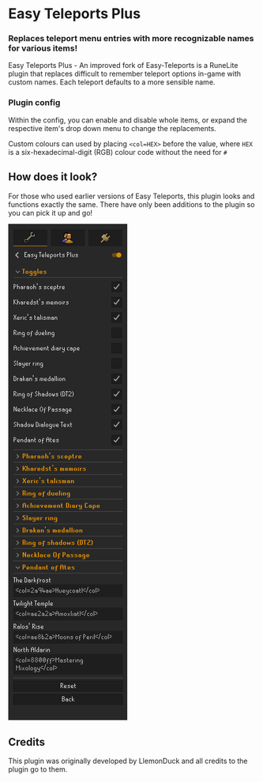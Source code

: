 # Easy Teleports Plus
### Replaces teleport menu entries with more recognizable names for various items!

Easy Teleports Plus - An improved fork of Easy-Teleports is a RuneLite plugin that replaces difficult to remember teleport options in-game with custom names. 
Each teleport defaults to a more sensible name.

### Plugin config
Within the config, you can enable and disable whole items,
or expand the respective item's drop down menu to change the replacements.

Custom colours can used by placing `<col=HEX>` before the value,
where `HEX` is a six-hexadecimal-digit (RGB) colour code without the need for `#`

## How does it look?
For those who used earlier versions of Easy Teleports, this plugin looks and functions exactly the same. There have only been additions to the plugin so you can pick it up and go!

![img.png](README_config.png)

## Credits
This plugin was originally developed by LlemonDuck and all credits to the plugin go to them.